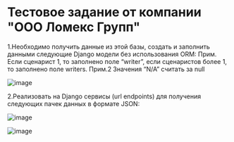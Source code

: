 # Тестовое задание от компании "ООО Ломекс Групп"
1.Необходимо получить данные из этой базы, создать и заполнить данными следующие Django модели без использования ORM:
Прим. Если сценарист 1, то заполнено поле “writer”, если сценаристов более 1, то заполнено поле writers.
Прим.2 Значения “N/A” считать за null

![image](https://user-images.githubusercontent.com/75569467/147245158-b547c877-f758-4c1a-9930-5c33f2fd5557.png)

2.Реализовать на Django сервисы (url endpoints) для получения следующих пачек данных в формате JSON:

![image](https://user-images.githubusercontent.com/75569467/147245354-815551b7-b7fd-410f-bb81-c9394838ac64.png)

![image](https://user-images.githubusercontent.com/75569467/147245419-f6f29ede-24a1-4576-867b-39440024ece3.png)
